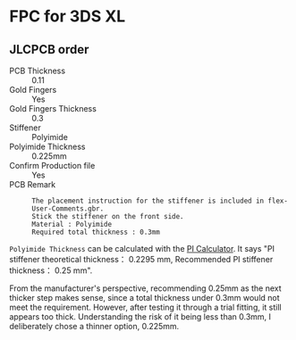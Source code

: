 # FPC for 3DS XL

## JLCPCB order

<dl>
<dt>PCB Thickness</dt><dd>0.11</dd>
<dt>Gold Fingers</dt><dd>Yes</dd>
<dt>Gold Fingers Thickness</dt><dd>0.3</dd>
<dt>Stiffener</dt><dd>Polyimide</dd>
<dt>Polyimide Thickness</dt><dd>0.225mm</dd>
<dt>Confirm Production file</dt><dd>Yes</dd>
<dt>PCB Remark</dt><dd>

```
The placement instruction for the stiffener is included in flex-User-Comments.gbr.
Stick the stiffener on the front side.
Material : Polyimide
Required total thickness : 0.3mm
```

</dd>
</dl>

`Polyimide Thickness` can be calculated with the [PI Calculator](https://jlcpcb.com/gold-fingers-PI-thickness?stencilLayer=2&stencilPly=0.11&fpcColor=Yellow&goldfingerThickness=0.3&_ga=2.253331850.2029250474.1698935648-2034180893.1683108705). It says "PI stiffener theoretical thickness： 0.2295 mm, Recommended PI stiffener thickness： 0.25 mm".

From the manufacturer's perspective, recommending 0.25mm as the next thicker step makes sense, since a total thickness under 0.3mm would not meet the requirement. However, after testing it through a trial fitting, it still appears too thick. Understanding the risk of it being less than 0.3mm, I deliberately chose a thinner option, 0.225mm.
